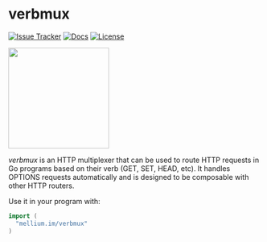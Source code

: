 # verbmux

[![Issue Tracker][badge]](https://github.com/mellium/xmpp/issues)
[![Docs](https://pkg.go.dev/badge/mellium.im/verbmux)](https://pkg.go.dev/mellium.im/verbmux)
[![License](https://img.shields.io/badge/license-FreeBSD-blue.svg)](https://opensource.org/licenses/BSD-2-Clause)

<a href="https://opencollective.com/mellium" alt="Donate on Open Collective"><img src="https://opencollective.com/mellium/donate/button@2x.png?color=blue" width="200"/></a>

*verbmux* is an HTTP multiplexer that can be used to route HTTP requests in Go
programs based on their verb (GET, SET, HEAD, etc).
It handles OPTIONS requests automatically and is designed to be composable with
other HTTP routers.

Use it in your program with:

```go
import (
  "mellium.im/verbmux"
)
```

[badge]: https://img.shields.io/badge/style-mellium%2fxmpp-green.svg?longCache=true&style=popout-square&label=issues

